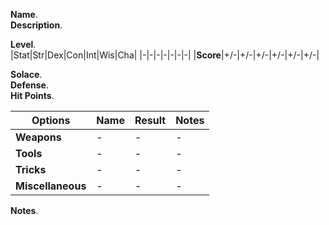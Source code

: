 **Name**.  
**Description**.  
  
**Level**.  
|Stat|Str|Dex|Con|Int|Wis|Cha|
|-|-|-|-|-|-|-|
|**Score**|+/-|+/-|+/-|+/-|+/-|+/-|
  
**Solace**.  
**Defense**.  
**Hit Points**.  
  
|Options|Name|Result|Notes|
|-|-|-|-|
|**Weapons**|-|-|-|
|**Tools**|-|-|-|
|**Tricks**|-|-|-|
|**Miscellaneous**|-|-|-|
  
**Notes**. 
